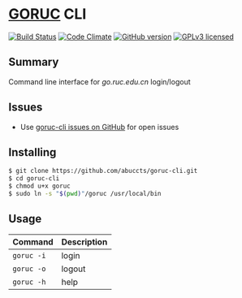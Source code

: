 [GORUC](http://go.ruc.edu.cn) CLI
=================================

[![Build Status](https://travis-ci.org/abuccts/goruc-cli.svg?branch=master)](https://travis-ci.org/abuccts/goruc-cli)
[![Code Climate](https://codeclimate.com/github/abuccts/goruc-cli/badges/gpa.svg)](https://codeclimate.com/github/abuccts/goruc-cli)
[![GitHub version](https://badge.fury.io/gh/abuccts%2Fgoruc-cli.svg)](https://badge.fury.io/gh/abuccts%2Fgoruc-cli)
[![GPLv3 licensed](https://img.shields.io/badge/license-GPL%20v3-blue.svg)](https://www.gnu.org/licenses/gpl-3.0-standalone.html)

Summary
-------

Command line interface for *go.ruc.edu.cn* login/logout

Issues
------

* Use [goruc-cli issues on GitHub](https://github.com/abuccts/goruc-cli/issues) for open issues

Installing
----------

``` sh
$ git clone https://github.com/abuccts/goruc-cli.git
$ cd goruc-cli
$ chmod u+x goruc
$ sudo ln -s "$(pwd)"/goruc /usr/local/bin
```

Usage
-----
| Command  | Description |
| ------------- | ------------- |
| `goruc -i`  | login  |
| `goruc -o`  | logout  |
| `goruc -h`  | help  |
